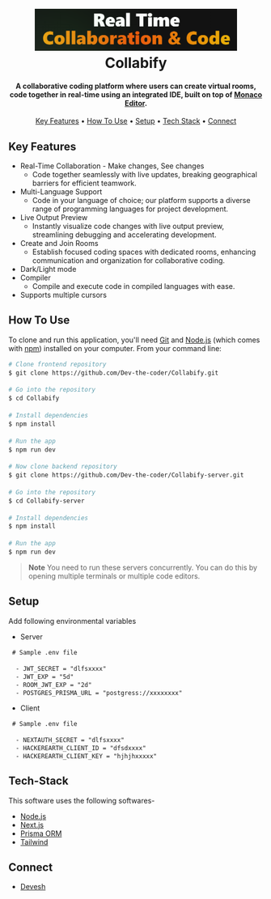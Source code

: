 
<h1 align="center">
  <br>
  <a href="https://code-collab-pink.vercel.app"><img src="./public/title.png" alt="Code-Collab" width="400"></a>
  <br>
  Collabify
  <br>
</h1>

<h4 align="center">A collaborative coding platform where users can create virtual rooms, code together in real-time using an integrated IDE, built on top of <a href="https://microsoft.github.io/monaco-editor/" target="_blank">Monaco Editor</a>.</h4>

<!-- <p align="center">
  <a href="https://badge.fury.io/js/electron-markdownify">
    <img src="https://badge.fury.io/js/electron-markdownify.svg"
         alt="Gitter">
  </a>
  <a href="https://gitter.im/amitmerchant1990/electron-markdownify"><img src="https://badges.gitter.im/amitmerchant1990/electron-markdownify.svg"></a>
  <a href="https://saythanks.io/to/bullredeyes@gmail.com">
      <img src="https://img.shields.io/badge/SayThanks.io-%E2%98%BC-1EAEDB.svg">
  </a>
  <a href="https://www.paypal.me/AmitMerchant">
    <img src="https://img.shields.io/badge/$-donate-ff69b4.svg?maxAge=2592000&amp;style=flat">
  </a>
</p> -->

<p align="center">
  <a href="#key-features">Key Features</a> •
  <a href="#how-to-use">How To Use</a> •
  <a href="#setup">Setup</a> •
  <a href="#tech-stack">Tech Stack</a> •
  <a href="#connect">Connect</a>
</p>


## Key Features

* Real-Time Collaboration - Make changes, See changes
  - Code together seamlessly with live updates, breaking geographical barriers for efficient teamwork.
* Multi-Language Support
  - Code in your language of choice; our platform supports a diverse range of programming languages for project development.
* Live Output Preview
  -  Instantly visualize code changes with live output preview, streamlining debugging and accelerating development.
* Create and Join Rooms
  - Establish focused coding spaces with dedicated rooms, enhancing communication and organization for collaborative coding.
* Dark/Light mode
* Compiler 
  - Compile and execute code in compiled languages with ease.
* Supports multiple cursors

## How To Use

To clone and run this application, you'll need [Git](https://git-scm.com) and [Node.js](https://nodejs.org/en/download/) (which comes with [npm](http://npmjs.com)) installed on your computer. From your command line:

```bash
# Clone frontend repository
$ git clone https://github.com/Dev-the-coder/Collabify.git

# Go into the repository
$ cd Collabify

# Install dependencies
$ npm install

# Run the app
$ npm run dev

# Now clone backend repository
$ git clone https://github.com/Dev-the-coder/Collabify-server.git

# Go into the repository
$ cd Collabify-server

# Install dependencies
$ npm install

# Run the app
$ npm run dev
```

> **Note**
> You need to run these servers concurrently. You can do this by opening multiple terminals or multiple code editors.


## Setup

Add following environmental variables 

- Server

```Plaintext
 # Sample .env file

  - JWT_SECRET = "dlfsxxxx"
  - JWT_EXP = "5d"
  - ROOM_JWT_EXP = "2d"
  - POSTGRES_PRISMA_URL = "postgress://xxxxxxxx"

```

- Client

```Plaintext
 # Sample .env file

  - NEXTAUTH_SECRET = "dlfsxxxx"
  - HACKEREARTH_CLIENT_ID = "dfsdxxxx"
  - HACKEREARTH_CLIENT_KEY = "hjhjhxxxxx"
``` 

## Tech-Stack

This software uses the following softwares-

- [Node.js](https://nodejs.org/)
- [Next.js](https://nextjs.org/)
- [Prisma ORM](https://www.prisma.io/)
- [Tailwind](https://tailwindcss.com/)

## Connect

- [Devesh](https://www.linkedin.com/in/devesh-gupta-464260218/)

